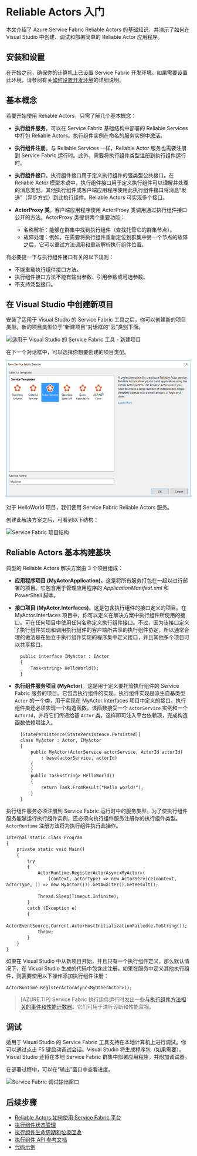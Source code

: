 <properties
    pageTitle="Service Fabric Reliable Actors 入门 | Azure"
    description="本教程介绍了使用 Service Fabric Reliable Actors 创建、调试和部署简单的基于执行组件的服务的步骤。"
    services="service-fabric"
    documentationcenter=".net"
    author="vturecek"
    manager="timlt"
    editor="" />
<tags
    ms.assetid="d4aebe72-1551-4062-b1eb-54d83297f139"
    ms.service="service-fabric"
    ms.devlang="dotnet"
    ms.topic="article"
    ms.tgt_pltfrm="NA"
    ms.workload="NA"
    ms.date="01/04/2017"
    wacn.date="02/20/2017"
    ms.author="vturecek" />  


# Reliable Actors 入门
本文介绍了 Azure Service Fabric Reliable Actors 的基础知识，并演示了如何在 Visual Studio 中创建、调试和部署简单的 Reliable Actor 应用程序。

## 安装和设置
在开始之前，确保你的计算机上已设置 Service Fabric 开发环境。如果需要设置此环境，请参阅有关[如何设置开发环境](/documentation/articles/service-fabric-get-started/)的详细说明。

## 基本概念
若要开始使用 Reliable Actors，只需了解几个基本概念：

 * **执行组件服务**。可以在 Service Fabric 基础结构中部署的 Reliable Services 中打包 Reliable Actors。执行组件实例在命名的服务实例中激活。
 
 * **执行组件注册**。与 Reliable Services 一样，Reliable Actor 服务也需要注册到 Service Fabric 运行时。此外，需要将执行组件类型注册到执行组件运行时。
 
 * **执行组件接口**。执行组件接口用于定义执行组件的强类型公共接口。在 Reliable Actor 模型术语中，执行组件接口用于定义执行组件可以理解并处理的消息类型。其他执行组件或客户端应用程序使用此执行组件接口将消息“发送”（异步方式）到此执行组件。Reliable Actors 可实现多个接口。
 
 * **ActorProxy 类**。客户端应用程序使用 ActorProxy 类调用通过执行组件接口公开的方法。ActorProxy 类提供两个重要功能：
	* 名称解析：能够在群集中找到执行组件（查找托管它的群集节点）。
	* 故障处理：例如，在需要将执行组件重新定位到群集中另一个节点的故障之后，它可以重试方法调用和重新解析执行组件位置。

有必要提一下与执行组件接口有关的以下规则：

- 不能重载执行组件接口方法。
- 执行组件接口方法不能有输出参数、引用参数或可选参数。
- 不支持泛型接口。

## 在 Visual Studio 中创建新项目
安装了适用于 Visual Studio 的 Service Fabric 工具之后，你可以创建新的项目类型。新的项目类型位于“新建项目”对话框的“云”类别下面。


![适用于 Visual Studio 的 Service Fabric 工具 - 新建项目][1]  


在下一个对话框中，可以选择你想要创建的项目类型。

![Service Fabric 项目模板][5]  


对于 HelloWorld 项目，我们使用 Service Fabric Reliable Actors 服务。

创建此解决方案之后，可看到以下结构：

![Service Fabric 项目结构][2]  


## Reliable Actors 基本构建基块

典型的 Reliable Actors 解决方案由 3 个项目组成：

* **应用程序项目 (MyActorApplication)**。这是将所有服务打包在一起以进行部署的项目。它包含用于管理应用程序的 *ApplicationManifest.xml* 和 PowerShell 脚本。

* **接口项目 \(MyActor.Interfaces\)**。这是包含执行组件的接口定义的项目。在 MyActor.Interfaces 项目中，你可以定义在解决方案中执行组件所使用的接口。可在任何项目中使用任何名称定义执行组件接口。不过，因为该接口定义了执行组件实现和调用执行组件的客户端所共享的执行组件协定，所以通常合理的做法是在独立于执行组件实现的程序集中定义接口，并且其他多个项目可以共享接口。


		public interface IMyActor : IActor
		{
			Task<string> HelloWorld();
		}


* **执行组件服务项目 \(MyActor\)**。这是用于定义要托管执行组件的 Service Fabric 服务的项目。它包含执行组件的实现。执行组件实现是派生自基类型 `Actor` 的一个类，用于实现在 MyActor.Interfaces 项目中定义的接口。执行组件类还必须实现一个构造函数，该函数接受一个 `ActorService` 实例和一个 `ActorId`，并将它们传递给基 `Actor` 类。这样即可注入平台依赖项，完成构造函数依赖项注入。


		[StatePersistence(StatePersistence.Persisted)]
		class MyActor : Actor, IMyActor
		{
			public MyActor(ActorService actorService, ActorId actorId)
				: base(actorService, actorId)
			{
			}
			public Task<string> HelloWorld()
			{
				return Task.FromResult("Hello world!");
			}
		}


执行组件服务必须注册到 Service Fabric 运行时中的服务类型。为了使执行组件服务能够运行执行组件实例，还必须向执行组件服务注册你的执行组件类型。`ActorRuntime` 注册方法将为执行组件执行此操作。


	internal static class Program
	{
    	private static void Main()
    	{
        	try
        	{
            	ActorRuntime.RegisterActorAsync<MyActor>(
                	(context, actorType) => new ActorService(context, actorType, () => new MyActor())).GetAwaiter().GetResult();

            	Thread.Sleep(Timeout.Infinite);
        	}
        	catch (Exception e)
        	{
            	ActorEventSource.Current.ActorHostInitializationFailed(e.ToString());
            	throw;
        	}
    	}
	}



如果在 Visual Studio 中从新项目开始，并且只有一个执行组件定义，那么默认情况下，在 Visual Studio 生成的代码中包含此注册。如果在服务中定义其他执行组件，则需要使用以下操作添加执行组件注册：

	ActorRuntime.RegisterActorAsync<MyOtherActor>();


> [AZURE.TIP] Service Fabric 执行组件运行时发出一些[与执行组件方法相关的事件和性能计数器](/documentation/articles/service-fabric-reliable-actors-diagnostics/#actor-method-events-and-performance-counters)。它们可用于进行诊断和性能监视。


## 调试

适用于 Visual Studio 的 Service Fabric 工具支持在本地计算机上进行调试。你可以通过点击 F5 键启动调试会话。Visual Studio 将生成程序包（如果需要）。Visual Studio 还将在本地 Service Fabric 群集中部署应用程序，并附加调试器。

在部署过程中，可以在“输出”窗口中查看进度。

![Service Fabric 调试输出窗口][3]  



## 后续步骤
 - [Reliable Actors 如何使用 Service Fabric 平台](/documentation/articles/service-fabric-reliable-actors-platform/)
 - [执行组件状态管理](/documentation/articles/service-fabric-reliable-actors-state-management/)
 - [执行组件生命周期和垃圾回收](/documentation/articles/service-fabric-reliable-actors-lifecycle/)
 - [执行组件 API 参考文档](https://msdn.microsoft.com/zh-cn/library/azure/dn971626.aspx)
 - [代码示例](https://github.com/Azure/servicefabric-samples)


<!--Image references-->
[1]: ./media/service-fabric-reliable-actors-get-started/reliable-actors-newproject.PNG
[2]: ./media/service-fabric-reliable-actors-get-started/reliable-actors-projectstructure.PNG
[3]: ./media/service-fabric-reliable-actors-get-started/debugging-output.PNG
[4]: ./media/service-fabric-reliable-actors-get-started/vs-context-menu.png
[5]: ./media/service-fabric-reliable-actors-get-started/reliable-actors-newproject1.PNG

<!---HONumber=Mooncake_0213_2017-->
<!--Update_Description: update code sample -->